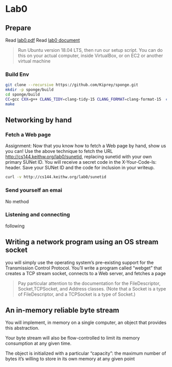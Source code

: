 # Lab0

## Prepare

Read [lab0.pdf](https://cs144.github.io/assignments/lab0.pdf)
Read [lab0 document](https://cs144.github.io/doc/lab0/index.html)

> Run Ubuntu version 18.04 LTS, then run our setup script. You can do this on your actual computer, inside VirtualBox, or on EC2 or another virtual machine

### Build Env

```bash
git clone --recursive https://github.com/Kiprey/sponge.git
mkdir -p sponge/build
cd sponge/build
CC=gcc CXX=g++ CLANG_TIDY=clang-tidy-15 CLANG_FORMAT=clang-format-15  cmake .. -DCMAKE_BUILD_TYPE=Debug
make
```

## Networking by hand

### Fetch a Web page

Assignment: Now that you know how to fetch a Web page by hand, show us you
can! Use the above technique to fetch the URL <http://cs144.keithw.org/lab0/sunetid>,
replacing sunetid with your own primary SUNet ID. You will receive a secret code in
the X-Your-Code-Is: header. Save your SUNet ID and the code for inclusion in your
writeup.

```bash
curl -v http://cs144.keithw.org/lab0/sunetid
```

### Send yourself an emai

No method

### Listening and connecting

following

## Writing a network program using an OS stream socket

you will simply use the operating system’s pre-existing support for the Transmission Control Protocol. You’ll write a program called “webget” that creates a TCP stream socket, connects to a Web server, and fetches a page

> Pay particular attention to the documentation for the FileDescriptor, Socket,TCPSocket, and Address classes. (Note that a Socket is a type of FileDescriptor, and a TCPSocket is a type of Socket.)

## An in-memory reliable byte stream

You will implement, in memory on a single computer, an object that provides this abstraction.

Your byte stream will also be flow-controlled to limit its memory consumption at any given time.

The object is initialized with a particular “capacity”: the maximum number of bytes it’s willing to store in its own memory at any given point
